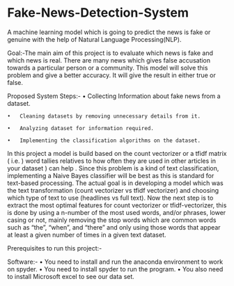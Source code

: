 # Fake-News-Detection-System

A machine learning model which is going to predict the news is fake or genuine with the help of Natural Language Processing(NLP).

Goal:-The main aim of this project is to evaluate which news is fake and which news is real. There are many news which gives false accusation towards a particular person or a community. This model will solve this problem and give a better accuracy. It will give the result in either true or false.

Proposed System Steps:- • Collecting Information about fake news from a dataset.

    •	Cleaning datasets by removing unnecessary details from it.

    •	Analyzing dataset for information required.

    •	Implementing the classification algorithms on the dataset.
In this project a model is build based on the count vectorizer or a tfidf matrix ( i.e. ) word tallies relatives to how often they are used in other articles in your dataset ) can help . Since this problem is a kind of text classification, implementing a Naive Bayes classifier will be best as this is standard for text-based processing. The actual goal is in developing a model which was the text transformation (count vectorizer vs tfidf vectorizer) and choosing which type of text to use (headlines vs full text). Now the next step is to extract the most optimal features for count vectorizer or tfidf-vectorizer, this is done by using a n-number of the most used words, and/or phrases, lower casing or not, mainly removing the stop words which are common words such as “the”, “when”, and “there” and only using those words that appear at least a given number of times in a given text dataset.

Prerequisites to run this project:-

Software:- • You need to install and run the anaconda environment to work on spyder. • You need to install spyder to run the program. • You also need to install Microsoft excel to see our data set.

